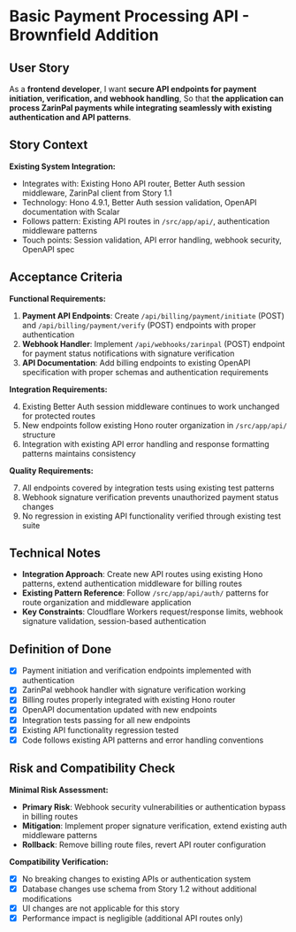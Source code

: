 # Basic Payment Processing API - Brownfield Addition

## User Story

As a **frontend developer**,
I want **secure API endpoints for payment initiation, verification, and webhook handling**,
So that **the application can process ZarinPal payments while integrating seamlessly with existing authentication and API patterns**.

## Story Context

**Existing System Integration:**
- Integrates with: Existing Hono API router, Better Auth session middleware, ZarinPal client from Story 1.1
- Technology: Hono 4.9.1, Better Auth session validation, OpenAPI documentation with Scalar
- Follows pattern: Existing API routes in `/src/app/api/`, authentication middleware patterns
- Touch points: Session validation, API error handling, webhook security, OpenAPI spec

## Acceptance Criteria

**Functional Requirements:**

1. **Payment API Endpoints**: Create `/api/billing/payment/initiate` (POST) and `/api/billing/payment/verify` (POST) endpoints with proper authentication
2. **Webhook Handler**: Implement `/api/webhooks/zarinpal` (POST) endpoint for payment status notifications with signature verification
3. **API Documentation**: Add billing endpoints to existing OpenAPI specification with proper schemas and authentication requirements

**Integration Requirements:**

4. Existing Better Auth session middleware continues to work unchanged for protected routes
5. New endpoints follow existing Hono router organization in `/src/app/api/` structure
6. Integration with existing API error handling and response formatting patterns maintains consistency

**Quality Requirements:**

7. All endpoints covered by integration tests using existing test patterns
8. Webhook signature verification prevents unauthorized payment status changes
9. No regression in existing API functionality verified through existing test suite

## Technical Notes

- **Integration Approach**: Create new API routes using existing Hono patterns, extend authentication middleware for billing routes
- **Existing Pattern Reference**: Follow `/src/app/api/auth/` patterns for route organization and middleware application
- **Key Constraints**: Cloudflare Workers request/response limits, webhook signature validation, session-based authentication

## Definition of Done

- [x] Payment initiation and verification endpoints implemented with authentication
- [x] ZarinPal webhook handler with signature verification working
- [x] Billing routes properly integrated with existing Hono router
- [x] OpenAPI documentation updated with new endpoints
- [x] Integration tests passing for all new endpoints  
- [x] Existing API functionality regression tested
- [x] Code follows existing API patterns and error handling conventions

## Risk and Compatibility Check

**Minimal Risk Assessment:**
- **Primary Risk**: Webhook security vulnerabilities or authentication bypass in billing routes  
- **Mitigation**: Implement proper signature verification, extend existing auth middleware patterns
- **Rollback**: Remove billing route files, revert API router configuration

**Compatibility Verification:**
- [x] No breaking changes to existing APIs or authentication system
- [x] Database changes use schema from Story 1.2 without additional modifications
- [x] UI changes are not applicable for this story
- [x] Performance impact is negligible (additional API routes only)